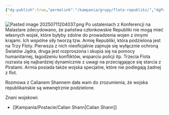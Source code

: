 ```yaml
---
{"dg-publish":true,"permalink":"/kampania/grupy/flota-republiki/","dgPassFrontmatter":true}
---
```


![Pasted image 20250711204037.png](/img/user/6%20Obrazy/Pasted%20image%2020250711204037.png)
Po ustaleniach z Konferencji na Malastare zdecydowano, że państwa członkowskie Republiki nie mogą mieć własnych wojsk, które byłyby zdolne do prowadzenia wojen z innymi krajami. Ich wspólne siły tworzą tzw. Armię Republiki, która podzielona jest na Trzy Floty. Pierwsza z nich nieoficjalnie zajmuje się wyłącznie ochroną Światów Jądra, druga jest rozproszona i skupia się na pomocy humanitarnej, łagodzeniu konfliktów, wsparciu policji itp. Trzecia Flota rozrasta się najbardziej dynamicznie z uwagi na przeciągające się starcia z Piratami. Armia posiada także wojska specjalne, które nie podlegają żadnej z flot.

Rozmowa z Calianem Shannem dała wam do zrozumienia, że wojska republikańskie są wewnętrznie podzielone.

Znani wojskowi:
- [[Kampania/Postacie/Calian Shann\|Calian Shann]]